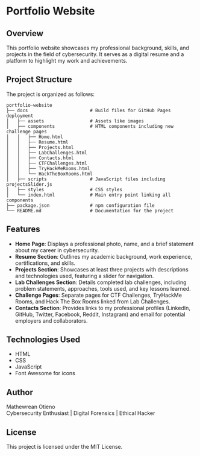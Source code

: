 # Portfolio Website

## Overview
This portfolio website showcases my professional background, skills, and projects in the field of cybersecurity. It serves as a digital resume and a platform to highlight my work and achievements.

## Project Structure
The project is organized as follows:

```
portfolio-website
├── docs                       # Build files for GitHub Pages deployment
│   ├── assets                 # Assets like images
│   ├── components             # HTML components including new challenge pages
│   │   ├── Home.html
│   │   ├── Resume.html
│   │   ├── Projects.html
│   │   ├── LabChallenges.html
│   │   ├── Contacts.html
│   │   ├── CTFChallenges.html
│   │   ├── TryHackMeRooms.html
│   │   └── HackTheBoxRooms.html
│   ├── scripts                # JavaScript files including projectsSlider.js
│   ├── styles                 # CSS styles
│   └── index.html             # Main entry point linking all components
├── package.json               # npm configuration file
└── README.md                  # Documentation for the project
```

## Features
- **Home Page**: Displays a professional photo, name, and a brief statement about my career in cybersecurity.
- **Resume Section**: Outlines my academic background, work experience, certifications, and skills.
- **Projects Section**: Showcases at least three projects with descriptions and technologies used, featuring a slider for navigation.
- **Lab Challenges Section**: Details completed lab challenges, including problem statements, approaches, tools used, and key lessons learned.
- **Challenge Pages**: Separate pages for CTF Challenges, TryHackMe Rooms, and Hack The Box Rooms linked from Lab Challenges.
- **Contacts Section**: Provides links to my professional profiles (LinkedIn, GitHub, Twitter, Facebook, Reddit, Instagram) and email for potential employers and collaborators.

## Technologies Used
- HTML
- CSS
- JavaScript
- Font Awesome for icons

## Author
Mathewrean Otieno  
Cybersecurity Enthusiast | Digital Forensics | Ethical Hacker

## License
This project is licensed under the MIT License.
